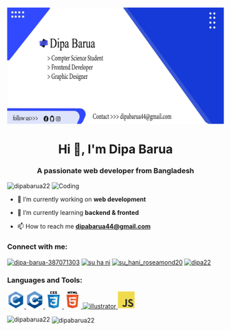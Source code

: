 ![logo](https://github.com/dipabarua22/dipabarua22/blob/e46d149d211a8f8f0a3ba315743d9b29cc5e8fd4/cover%20page-01.jpg)
<h1 align="center">Hi 👋, I'm Dipa Barua</h1>
<h3 align="center">A passionate web developer from Bangladesh</h3>
<img align="right" alt="Coding" width="400" src="https://i.pinimg.com/originals/e7/26/c7/e726c74ac081eed50feee1433d12c998.gif">
<p align="left"> <img src="https://komarev.com/ghpvc/?username=dipabarua22&label=Profile%20views&color=0e75b6&style=flat" alt="dipabarua22" /> </p>

- 🔭 I’m currently working on **web development**

- 🌱 I’m currently learning **backend & fronted**

- 📫 How to reach me **dipabarua44@gmail.com**

<h3 align="left">Connect with me:</h3>
<p align="left">
<a href="https://linkedin.com/in/dipa-barua-387071303" target="blank"><img align="center" src="https://raw.githubusercontent.com/rahuldkjain/github-profile-readme-generator/master/src/images/icons/Social/linked-in-alt.svg" alt="dipa-barua-387071303" height="30" width="40" /></a>
<a href="https://fb.com/su ha ni" target="blank"><img align="center" src="https://raw.githubusercontent.com/rahuldkjain/github-profile-readme-generator/master/src/images/icons/Social/facebook.svg" alt="su ha ni" height="30" width="40" /></a>
<a href="https://instagram.com/su_hani_roseamond20" target="blank"><img align="center" src="https://raw.githubusercontent.com/rahuldkjain/github-profile-readme-generator/master/src/images/icons/Social/instagram.svg" alt="su_hani_roseamond20" height="30" width="40" /></a>
<a href="https://www.hackerrank.com/dipa22" target="blank"><img align="center" src="https://raw.githubusercontent.com/rahuldkjain/github-profile-readme-generator/master/src/images/icons/Social/hackerrank.svg" alt="dipa22" height="30" width="40" /></a>
</p>

<h3 align="left">Languages and Tools:</h3>
<p align="left"> <a href="https://www.cprogramming.com/" target="_blank" rel="noreferrer"> <img src="https://raw.githubusercontent.com/devicons/devicon/master/icons/c/c-original.svg" alt="c" width="40" height="40"/> </a> <a href="https://www.w3schools.com/cpp/" target="_blank" rel="noreferrer"> <img src="https://raw.githubusercontent.com/devicons/devicon/master/icons/cplusplus/cplusplus-original.svg" alt="cplusplus" width="40" height="40"/> </a> <a href="https://www.w3schools.com/css/" target="_blank" rel="noreferrer"> <img src="https://raw.githubusercontent.com/devicons/devicon/master/icons/css3/css3-original-wordmark.svg" alt="css3" width="40" height="40"/> </a> <a href="https://www.w3.org/html/" target="_blank" rel="noreferrer"> <img src="https://raw.githubusercontent.com/devicons/devicon/master/icons/html5/html5-original-wordmark.svg" alt="html5" width="40" height="40"/> </a> <a href="https://www.adobe.com/in/products/illustrator.html" target="_blank" rel="noreferrer"> <img src="https://www.vectorlogo.zone/logos/adobe_illustrator/adobe_illustrator-icon.svg" alt="illustrator" width="40" height="40"/> </a> <a href="https://developer.mozilla.org/en-US/docs/Web/JavaScript" target="_blank" rel="noreferrer"> <img src="https://raw.githubusercontent.com/devicons/devicon/master/icons/javascript/javascript-original.svg" alt="javascript" width="40" height="40"/> </a> </p>

<p><img align="left" src="https://github-readme-stats.vercel.app/api/top-langs?username=dipabarua22&show_icons=true&locale=en&layout=compact" alt="dipabarua22" /></p>

<p>&nbsp;<img align="center" src="https://github-readme-stats.vercel.app/api?username=dipabarua22&show_icons=true&locale=en" alt="dipabarua22" /></p>
